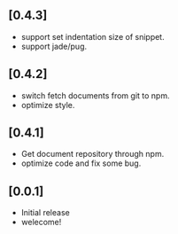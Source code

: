 ## [0.4.3]
- support set indentation size of snippet.
- support jade/pug.
## [0.4.2]
- switch fetch documents from git to npm.
- optimize style.
## [0.4.1]
- Get document repository through npm.
- optimize code and fix some bug.

## [0.0.1]
- Initial release
- welecome!